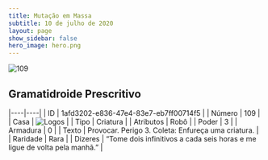 ```yaml
---
title: Mutação em Massa
subtitle: 10 de julho de 2020
layout: page
show_sidebar: false
hero_image: hero.png
---
```


![109](https://cdn.keyforgegame.com/media/card_front/pt/479_109_X8V3XC27M7F8_pt.png)

## Gramatidroide Prescritivo

|----|----|
| ID | 1afd3202-e836-47e4-83e7-eb7ff00714f5 |
| Número | 109 |
| Casa | ![Logos](https://archonarcana.com/images/thumb/c/ce/Logos.png/22px-Logos.png "Logos") |
| Tipo | Criatura |
| Atributos | Robô |
| Poder | 3 |
| Armadura | 0 |
| Texto | Provocar. Perigo 3.   Coleta: Enfureça uma criatura. |
| Raridade | Rara |
| Dizeres | “Tome dois infinitivos a cada seis horas   e me ligue de volta pela manhã.” |
